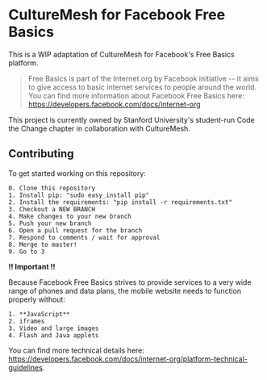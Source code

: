
# CultureMesh for Facebook Free Basics 

This is a WIP adaptation of CultureMesh for Facebook's Free Basics platform.

> Free Basics is part of the Internet.org by Facebook initiative -- it aims
> to give access to basic internet services to people around the world.
> You can find more information about Facebook Free Basics here: https://developers.facebook.com/docs/internet-org

This project is currently owned by Stanford University's student-run Code the Change chapter in 
collaboration with CultureMesh. 

## Contributing

To get started working on this repository:

	0. Clone this repository
	1. Install pip: "sudo easy_install pip"
	2. Install the requirements: "pip install -r requirements.txt"
	3. Checkout a NEW BRANCH
	4. Make changes to your new branch
	5. Push your new branch
	6. Open a pull request for the branch
	7. Respond to comments / wait for approval
	8. Merge to master!
	9. Go to 3

**!! Important !!**

Because Facebook Free Basics strives to provide services to a very wide range of phones
and data plans, the mobile website needs to function properly without:

	1. **JavaScript**
	2. iframes
	3. Video and large images
	4. Flash and Java applets

You can find more technical details here: https://developers.facebook.com/docs/internet-org/platform-technical-guidelines. 
